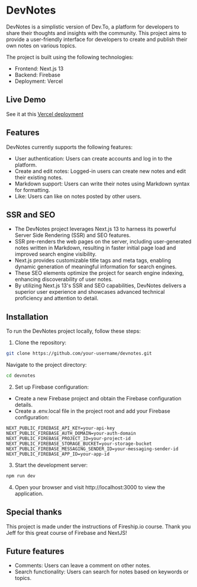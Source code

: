# DevNotes

DevNotes is a simplistic version of Dev.To, a platform for developers to share their thoughts and insights with the community. This project aims to provide a user-friendly interface for developers to create and publish their own notes on various topics. 

The project is built using the following technologies:

- Frontend: Next.js 13
- Backend: Firebase
- Deployment: Vercel

## Live Demo
See it at this [Vercel deployment](https://devnotes-two.vercel.app/)

## Features

DevNotes currently supports the following features:

- User authentication: Users can create accounts and log in to the platform.
- Create and edit notes: Logged-in users can create new notes and edit their existing notes.
- Markdown support: Users can write their notes using Markdown syntax for formatting.
- Like: Users can like on notes posted by other users.

## SSR and SEO
- The DevNotes project leverages Next.js 13 to harness its powerful Server Side Rendering (SSR) and SEO features.
- SSR pre-renders the web pages on the server, including user-generated notes written in Markdown, resulting in faster initial page load and improved search engine visibility.
- Next.js provides customizable title tags and meta tags, enabling dynamic generation of meaningful information for search engines.
- These SEO elements optimize the project for search engine indexing, enhancing discoverability of user notes.
- By utilizing Next.js 13's SSR and SEO capabilities, DevNotes delivers a superior user experience and showcases advanced technical proficiency and attention to detail.

## Installation

To run the DevNotes project locally, follow these steps:

1. Clone the repository:
```bash
git clone https://github.com/your-username/devnotes.git
```
Navigate to the project directory:
```bash
cd devnotes
```
2. Set up Firebase configuration:

- Create a new Firebase project and obtain the Firebase configuration details.
- Create a .env.local file in the project root and add your Firebase configuration:
```env
NEXT_PUBLIC_FIREBASE_API_KEY=your-api-key
NEXT_PUBLIC_FIREBASE_AUTH_DOMAIN=your-auth-domain
NEXT_PUBLIC_FIREBASE_PROJECT_ID=your-project-id
NEXT_PUBLIC_FIREBASE_STORAGE_BUCKET=your-storage-bucket
NEXT_PUBLIC_FIREBASE_MESSAGING_SENDER_ID=your-messaging-sender-id
NEXT_PUBLIC_FIREBASE_APP_ID=your-app-id
```

3. Start the development server:

```bash
npm run dev
```

4. Open your browser and visit http://localhost:3000 to view the application.

## Special thanks

This project is made under the instructions of Fireship.io course. Thank you Jeff for this great course of Firebase and NextJS!

## Future features
- Comments: Users can leave a comment on other notes.
- Search functionality: Users can search for notes based on keywords or topics.

